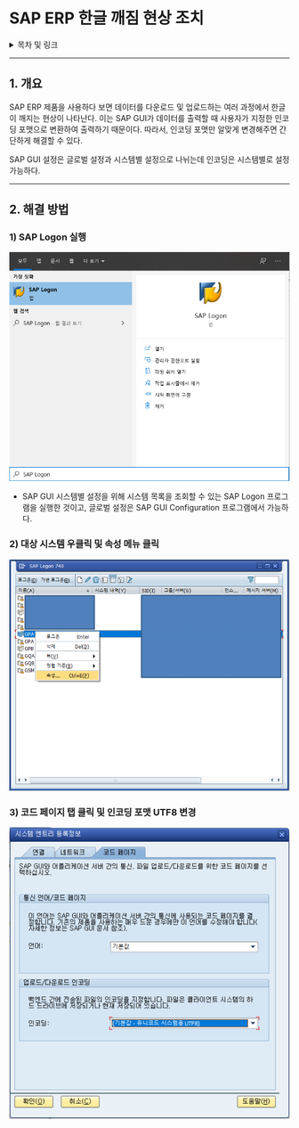 # SAP ERP 한글 깨짐 현상 조치

<details>
<summary>목차 및 링크</summary>
<div markdown="1">

> [1. 개요](https://github.com/KaJaeHyeob/SAP_BC/tree/master/SAP%20ERP%20%ED%95%9C%EA%B8%80%20%EA%B9%A8%EC%A7%90%20%ED%98%84%EC%83%81%20%EC%A1%B0%EC%B9%98#1-%EA%B0%9C%EC%9A%94)    
> [2. 해결 방법](https://github.com/KaJaeHyeob/SAP_BC/tree/master/SAP%20ERP%20%ED%95%9C%EA%B8%80%20%EA%B9%A8%EC%A7%90%20%ED%98%84%EC%83%81%20%EC%A1%B0%EC%B9%98#2-%ED%95%B4%EA%B2%B0-%EB%B0%A9%EB%B2%95)    
> > [1) SAP Logon 실행](https://github.com/KaJaeHyeob/SAP_BC/tree/master/SAP%20ERP%20%ED%95%9C%EA%B8%80%20%EA%B9%A8%EC%A7%90%20%ED%98%84%EC%83%81%20%EC%A1%B0%EC%B9%98#1-sap-logon-%EC%8B%A4%ED%96%89)    
> > [2) 대상 시스템 우클릭 및 속성 메뉴 클릭](https://github.com/KaJaeHyeob/SAP_BC/tree/master/SAP%20ERP%20%ED%95%9C%EA%B8%80%20%EA%B9%A8%EC%A7%90%20%ED%98%84%EC%83%81%20%EC%A1%B0%EC%B9%98#2-%EB%8C%80%EC%83%81-%EC%8B%9C%EC%8A%A4%ED%85%9C-%EC%9A%B0%ED%81%B4%EB%A6%AD-%EB%B0%8F-%EC%86%8D%EC%84%B1-%EB%A9%94%EB%89%B4-%ED%81%B4%EB%A6%AD)    
> > [3) 코드 페이지 탭 클릭 및 인코딩 포맷 UTF8 변경](https://github.com/KaJaeHyeob/SAP_BC/tree/master/SAP%20ERP%20%ED%95%9C%EA%B8%80%20%EA%B9%A8%EC%A7%90%20%ED%98%84%EC%83%81%20%EC%A1%B0%EC%B9%98#3-%EC%BD%94%EB%93%9C-%ED%8E%98%EC%9D%B4%EC%A7%80-%ED%83%AD-%ED%81%B4%EB%A6%AD-%EB%B0%8F-%EC%9D%B8%EC%BD%94%EB%94%A9-%ED%8F%AC%EB%A7%B7-utf8-%EB%B3%80%EA%B2%BD)    

</div>
</details>

-----

## 1. 개요

 SAP ERP 제품을 사용하다 보면 데이터를 다운로드 및 업로드하는 여러 과정에서 한글이 깨지는 현상이 나타난다. 이는 SAP GUI가 데이터를 출력할 때 사용자가 지정한 인코딩 포맷으로 변환하여 출력하기 때문이다. 따라서, 인코딩 포맷만 알맞게 변경해주면 간단하게 해결할 수 있다.    
 
 SAP GUI 설정은 글로벌 설정과 시스템별 설정으로 나뉘는데 인코딩은 시스템별로 설정 가능하다.    

-----

## 2. 해결 방법

### 1) SAP Logon 실행

![Untitled](./image/Untitled.png)

- SAP GUI 시스템별 설정을 위해 시스템 목록을 조회할 수 있는 SAP Logon 프로그램을 실행한 것이고, 글로벌 설정은 SAP GUI Configuration 프로그램에서 가능하다.    

### 2) 대상 시스템 우클릭 및 속성 메뉴 클릭

![Untitled1](./image/Untitled1.png)

### 3) 코드 페이지 탭 클릭 및 인코딩 포맷 UTF8 변경

![Untitled2](./image/Untitled2.png)


